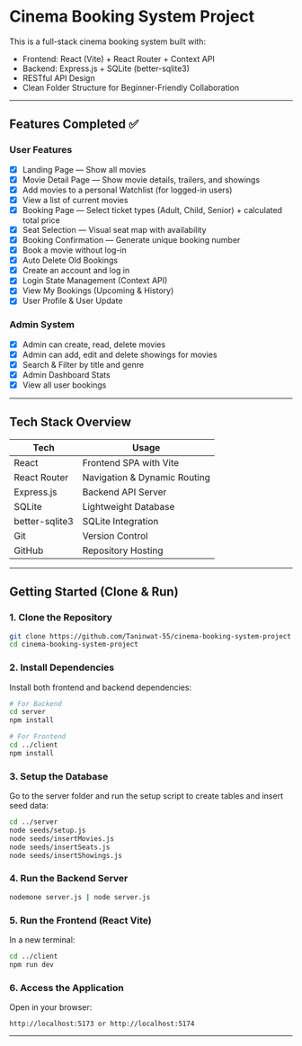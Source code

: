 # Cinema Booking System Project

This is a full-stack cinema booking system built with:

- Frontend: React (Vite) + React Router + Context API
- Backend: Express.js + SQLite (better-sqlite3)
- RESTful API Design
- Clean Folder Structure for Beginner-Friendly Collaboration

---

## Features Completed ✅

### User Features

- [x] Landing Page — Show all movies
- [x] Movie Detail Page — Show movie details, trailers, and showings
- [x] Add movies to a personal Watchlist (for logged-in users)
- [x] View a list of current movies
- [x] Booking Page — Select ticket types (Adult, Child, Senior) + calculated total price
- [x] Seat Selection — Visual seat map with availability
- [x] Booking Confirmation — Generate unique booking number
- [x] Book a movie without log-in
- [x] Auto Delete Old Bookings
- [x] Create an account and log in
- [x] Login State Management (Context API)
- [x] View My Bookings (Upcoming & History)
- [x] User Profile & User Update

### Admin System

- [x] Admin can create, read, delete movies
- [x] Admin can add, edit and delete showings for movies
- [x] Search & Filter by title and genre
- [x] Admin Dashboard Stats 
- [x] View all user bookings

---

## Tech Stack Overview

| Tech           | Usage                        |
| -------------- | ---------------------------- |
| React          | Frontend SPA with Vite       |
| React Router   | Navigation & Dynamic Routing |
| Express.js     | Backend API Server           |
| SQLite         | Lightweight Database         |
| better-sqlite3 | SQLite Integration           |
| Git            | Version Control              |
| GitHub         | Repository Hosting           |

---

## Getting Started (Clone & Run)

### 1. Clone the Repository

```bash
git clone https://github.com/Taninwat-55/cinema-booking-system-project
cd cinema-booking-system-project
```

### 2. Install Dependencies

Install both frontend and backend dependencies:

```bash
# For Backend
cd server
npm install

# For Frontend
cd ../client
npm install
```

### 3. Setup the Database

Go to the server folder and run the setup script to create tables and insert seed data:

```bash
cd ../server
node seeds/setup.js
node seeds/insertMovies.js
node seeds/insertSeats.js
node seeds/insertShowings.js
```

### 4. Run the Backend Server

```bash
nodemone server.js | node server.js
```

### 5. Run the Frontend (React Vite)

In a new terminal:

```bash
cd ../client
npm run dev
```

### 6. Access the Application

Open in your browser:

```
http://localhost:5173 or http://localhost:5174
```

---
